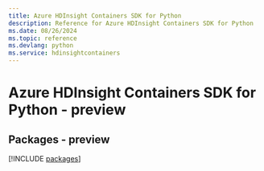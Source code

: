 ```yaml
---
title: Azure HDInsight Containers SDK for Python
description: Reference for Azure HDInsight Containers SDK for Python
ms.date: 08/26/2024
ms.topic: reference
ms.devlang: python
ms.service: hdinsightcontainers
---
```

# Azure HDInsight Containers SDK for Python - preview
## Packages - preview
[!INCLUDE [packages](hdinsight-containers-index.md)]